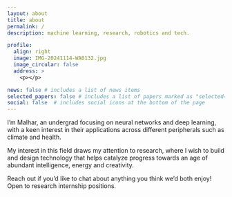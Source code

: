 ```yaml
---
layout: about
title: about
permalink: /
description: machine learning, research, robotics and tech.

profile:
  align: right
  image: IMG-20241114-WA0132.jpg
  image_circular: false
  address: >
    <p></p>

news: false # includes a list of news items
selected_papers: false # includes a list of papers marked as "selected={true}"
social: false  # includes social icons at the bottom of the page
---
```

I’m Malhar, an undergrad focusing on neural networks and deep learning, with a keen interest in their applications across different peripherals such as climate and health.

My interest in this field draws my attention to research, where I wish to build and design technology that helps catalyze progress towards an age of abundant intelligence, energy and creativity. 

Reach out if you’d like to chat about anything you think we’d both enjoy! Open to research internship positions.
